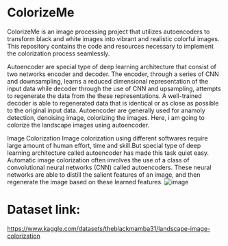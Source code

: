 # ColorizeMe

ColorizeMe is an image processing project that utilizes autoencoders to transform black and white images into vibrant and realistic colorful images. This repository contains the code and resources necessary to implement the colorization process seamlessly.

Autoencoder are special type of deep learning architecture that consist of two networks encoder and decoder. The encoder, through a series of CNN and downsampling, learns a reduced dimensional representation of the input data while decoder through the use of CNN and upsampling, attempts to regenerate the data from the these representations. A well-trained decoder is able to regenerated data that is identical or as close as possible to the original input data. Autoencoder are generally used for anamoly detection, denoising image, colorizing the images. Here, i am going to colorize the landscape images using autoencoder.


Image Colorization
Image colorization using different softwares require large amount of human effort, time and skill.But special type of deep learning architecture called autoencoder has made this task quiet easy. Automatic image colorization often involves the use of a class of convolutional neural networks (CNN) called autoencoders. These neural networks are able to distill the salient features of an image, and then regenerate the image based on these learned features.
![image](https://github.com/Aditi-Singh-24/ColorizeMe/assets/120120463/408b7abf-6c97-4322-b56f-d09c13662d60)

# Dataset link:
https://www.kaggle.com/datasets/theblackmamba31/landscape-image-colorization
